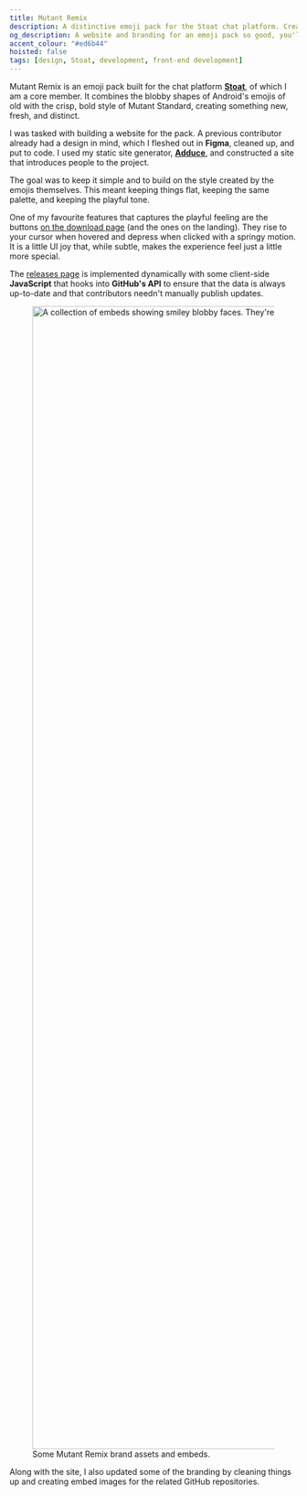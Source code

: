 ```yaml
---
title: Mutant Remix
description: A distinctive emoji pack for the Stoat chat platform. Created an interactive website using my static site generator Adduce, implemented dynamic GitHub API integration, and created playful animations that perfectly capture the emoji pack's unique personality.
og_description: A website and branding for an emoji pack so good, you'll never want to use another.
accent_colour: "#ed6b44"
hoisted: false
tags: [design, Stoat, development, front-end development]
---
```


Mutant Remix is an emoji pack built for the chat platform [**Stoat**](https://stoat.chat), of which I am a core member. It combines the blobby shapes of Android's emojis of old with the crisp, bold style of Mutant Standard, creating something new, fresh, and distinct.

I was tasked with building a website for the pack. A previous contributor already had a design in mind, which I fleshed out in **Figma**, cleaned up, and put to code. I used my static site generator, [**Adduce**](https://adduce.vale.rocks), and constructed a site that introduces people to the project.

The goal was to keep it simple and to build on the style created by the emojis themselves. This meant keeping things flat, keeping the same palette, and keeping the playful tone.

One of my favourite features that captures the playful feeling are the buttons [on the download page](https://mutant.stoat.chat/downloads) (and the ones on the landing). They rise to your cursor when hovered and depress when clicked with a springy motion. It is a little UI joy that, while subtle, makes the experience feel just a little more special.

The [releases page](https://mutant.stoat.chat/releases) is implemented dynamically with some client-side **JavaScript** that hooks into **GitHub's API** to ensure that the data is always up-to-date and that contributors needn't manually publish updates.

<figure>
<img src="/assets/portfolio/mutant-remix/branding.svg" width="2000" alt="A collection of embeds showing smiley blobby faces. They're dark-themed, with bright colour blocks and simple vector designs.">
<figcaption>Some Mutant Remix brand assets and embeds.</figcaption>
</figure>

Along with the site, I also updated some of the branding by cleaning things up and creating embed images for the related GitHub repositories.
